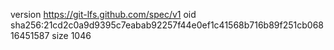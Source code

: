version https://git-lfs.github.com/spec/v1
oid sha256:21cd2c0a9d9395c7eabab92257f44e0ef1c41568b716b89f251cb06816451587
size 1046
